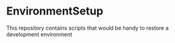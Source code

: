 # EnvironmentSetup
This repository contains scripts that would be handy to restore a development environment
